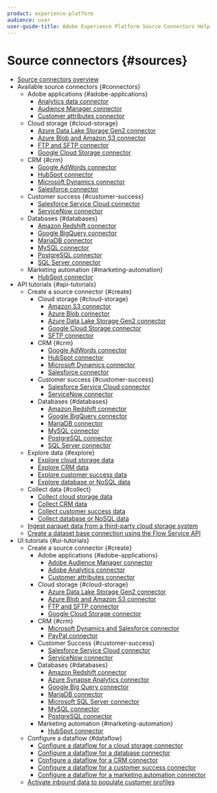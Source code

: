 ```yaml
---
product: experience-platform
audience: user
user-guide-title: Adobe Experience Platform Source Connectors Help
---
```


# Source connectors {#sources}

- [Source connectors overview](home.md)
- Available source connectors {#connectors}
  - Adobe applications {#adobe-applications}
    - [Analytics data connector](connectors/adobe-applications/analytics.md)
    - [Audience Manager connector](connectors/adobe-applications/audience-manager.md)
    - [Customer attributes connector](connectors/adobe-applications/customer-attributes.md)
  - Cloud storage {#cloud-storage}
    - [Azure Data Lake Storage Gen2 connector](connectors/cloud-storage/adls-gen2.md)
    - [Azure Blob and Amazon S3 connector](connectors/cloud-storage/blob-s3.md)
    - [FTP and SFTP connector](connectors/cloud-storage/ftp-sftp.md)
    - [Google Cloud Storage connector](connectors/cloud-storage/google-cloud-storage.md)
  - CRM {#crm}
    - [Google AdWords connector](connectors/crm/adwords.md)
    - [HubSpot connector](connectors/crm/hubspot.md)
    - [Microsoft Dynamics connector](connectors/crm/ms-dynamics.md)
    - [Salesforce connector](connectors/crm/salesforce.md)
  - Customer success {#customer-success}
    - [Salesforce Service Cloud connector](connectors/customer-success/salesforce-service-cloud.md)
    - [ServiceNow connector](connectors/customer-success/servicenow.md)
  - Databases {#databases}
    - [Amazon Redshift connector](connectors/databases/redshift.md)
    - [Google BigQuery connector](connectors/databases/bigquery.md)
    - [MariaDB connector](connectors/databases/mariadb.md)
    - [MySQL connector](connectors/databases/mysql.md)
    - [PostgreSQL connector](connectors/databases/postgres.md)
    - [SQL Server connector](connectors/databases/sql-server.md)
  - Marketing automation {#marketing-automation}
    - [HubSpot connector](connectors/marketing-automation/hubspot.md)
- API tutorials {#api-tutorials}
  - Create a source connector {#create}
    - Cloud storage {#cloud-storage}
      - [Amazon S3 connector](tutorials/api/create/cloud-storage/s3.md)
      - [Azure Blob connector](tutorials/api/create/cloud-storage/blob.md)
      - [Azure Data Lake Storage Gen2 connector](tutorials/api/create/cloud-storage/google.md)
      - [Google Cloud Storage connector](tutorials/api/create/cloud-storage/s3.md)
      - [SFTP connector](tutorials/api/create/cloud-storage/sftp.md)
    - CRM {#crm}
      - [Google AdWords connector](tutorials/api/create/crm/adwords.md)
      - [HubSpot connector](tutorials/api/create/crm/hubspot.md)
      - [Microsoft Dynamics connector](tutorials/api/create/crm/ms-dynamics.md)
      - [Salesforce connector](tutorials/api/create/crm/salesforce.md)
    - Customer success {#customer-success}
      - [Salesforce Service Cloud connector](tutorials/api/create/customer-success/salesforce-service-cloud.md)
      - [ServiceNow connector](tutorials/api/create/customer-success/servicenow.md)
    - Databases {#databases}
      - [Amazon Redshift connector](tutorials/api/create/databases/redshift.md)
      - [Google BigQuery connector](tutorials/api/create/databases/bigquery.md)
      - [MariaDB connector](tutorials/api/create/databases/mariadb.md)
      - [MySQL connector](tutorials/api/create/databases/mysql.md)
      - [PostgreSQL connector](tutorials/api/create/databases/postgres.md)
      - [SQL Server connector](tutorials/api/create/databases/sql-server.md)
  - Explore data {#explore}
    - [Explore cloud storage data](tutorials/api/explore/cloud-storage.md)
    - [Explore CRM data](tutorials/api/explore/crm.md)
    - [Explore customer success data](tutorials/api/explore/customer-success.md)
    - [Explore database or NoSQL data](tutorials/api/explore/database-nosql.md)
  - Collect data {#collect}
    - [Collect cloud storage data](tutorials/api/collect/cloud-storage.md)
    - [Collect CRM data](tutorials/api/collect/crm.md)
    - [Collect customer success data](tutorials/api/collect/customer-success.md)
    - [Collect database or NoSQL data](tutorials/api/collect/database-nosql.md)
  - [Ingest parquet data from a third-party cloud storage system](tutorials/api/create-dataset-base-connection.md)
  - [Create a dataset base connection using the Flow Service API](tutorials/api/cloud-storage-parquet.md)
- UI tutorials {#ui-tutorials}
  - Create a source connector {#create}
    - Adobe applications {#adobe-applications}
      - [Adobe Audience Manager connector](tutorials/ui/create/adobe-applications/analytics.md)
      - [Adobe Analytics connector](tutorials/ui/create/adobe-applications/audience-manager.md)
      - [Customer attributes connector](tutorials/ui/create/adobe-applications/customer-attributes.md)
    - Cloud storage {#cloud-storage}
      - [Azure Data Lake Storage Gen2 connector](tutorials/ui/create/cloud-storage/adls-gen2.md)
      - [Azure Blob and Amazon S3 connector](tutorials/ui/create/cloud-storage/blob-s3.md)
      - [FTP and SFTP connector](tutorials/ui/create/cloud-storage/ftp-sftp.md)
      - [Google Cloud Storage connector](tutorials/ui/create/cloud-storage/google-cloud-storage.md)
    - CRM {#crm}
      - [Microsoft Dynamics and Salesforce connector](tutorials/ui/create/crm/dynamics-salesforce.md)
      - [PayPal connector](tutorials/ui/create/crm/paypal.md)
    - Customer Success {#customer-success}
      - [Salesforce Service Cloud connector](tutorials/ui/create/customer-success/salesforce-service-cloud.md)
      - [ServiceNow connector](tutorials/ui/create/customer-success/servicenow.md)
    - Databases {#databases}
      - [Amazon Redshift connector](tutorials/ui/create/databases/redshift.md)
      - [Azure Synapse Analytics connector](tutorials/ui/create/databases/synapse-analytics.md)
      - [Google Big Query connector](tutorials/ui/create/databases/bigquery.md)
      - [MariaDB connector](tutorials/ui/create/databases/mariadb.md)
      - [Microsoft SQL Server connector](tutorials/ui/create/databases/sql-server.md)
      - [MySQL connector](tutorials/ui/create/databases/mysql.md)
      - [PostgreSQL connector](tutorials/ui/create/databases/postgres.md)
    - Marketing automation {#marketing-automation}
      - [HubSpot connector](tutorials/ui/create/marketing-automation/hubspot.md)
  - Configure a dataflow {#dataflow}
      - [Configure a dataflow for a cloud storage connector](tutorials/ui/dataflow/cloud-storage.md)
      - [Configure a dataflow for a database connector](tutorials/ui/dataflow/databases.md)
      - [Configure a dataflow for a CRM connector](tutorials/ui/dataflow/crm.md)
      - [Configure a dataflow for a customer success connector](tutorials/ui/dataflow/customer-success.md)
      - [Configure a dataflow for a marketing automation connector](tutorials/ui/dataflow/marketing-automation.md)
  - [Activate inbound data to populate customer profiles](tutorials/ui/activate.md)
